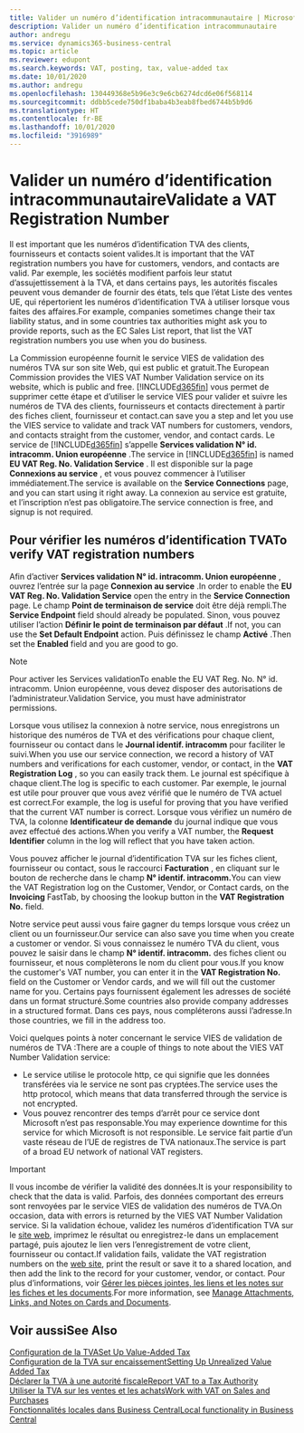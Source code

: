```yaml
---
title: Valider un numéro d’identification intracommunautaire | Microsoft Docs
description: Valider un numéro d’identification intracommunautaire
author: andregu
ms.service: dynamics365-business-central
ms.topic: article
ms.reviewer: edupont
ms.search.keywords: VAT, posting, tax, value-added tax
ms.date: 10/01/2020
ms.author: andregu
ms.openlocfilehash: 130449368e5b96e3c9e6cb6274dcd6e06f568114
ms.sourcegitcommit: ddbb5cede750df1baba4b3eab8fbed6744b5b9d6
ms.translationtype: HT
ms.contentlocale: fr-BE
ms.lasthandoff: 10/01/2020
ms.locfileid: "3916989"
---
```

# <a name="validate-a-vat-registration-number"></a><span data-ttu-id="cfec0-103">Valider un numéro d’identification intracommunautaire</span><span class="sxs-lookup"><span data-stu-id="cfec0-103">Validate a VAT Registration Number</span></span>

<span data-ttu-id="cfec0-104">Il est important que les numéros d’identification TVA des clients, fournisseurs et contacts soient valides.</span><span class="sxs-lookup"><span data-stu-id="cfec0-104">It is important that the VAT registration numbers you have for customers, vendors, and contacts are valid.</span></span> <span data-ttu-id="cfec0-105">Par exemple, les sociétés modifient parfois leur statut d’assujettissement à la TVA, et dans certains pays, les autorités fiscales peuvent vous demander de fournir des états, tels que l’état Liste des ventes UE, qui répertorient les numéros d’identification TVA à utiliser lorsque vous faites des affaires.</span><span class="sxs-lookup"><span data-stu-id="cfec0-105">For example, companies sometimes change their tax liability status, and in some countries tax authorities might ask you to provide reports, such as the EC Sales List report, that list the VAT registration numbers you use when you do business.</span></span>

<span data-ttu-id="cfec0-106">La Commission européenne fournit le service VIES de validation des numéros TVA sur son site Web, qui est public et gratuit.</span><span class="sxs-lookup"><span data-stu-id="cfec0-106">The European Commission provides the VIES VAT Number Validation service on its website, which is public and free.</span></span> [!INCLUDE[d365fin](includes/d365fin_md.md)] <span data-ttu-id="cfec0-107">vous permet de supprimer cette étape et d’utiliser le service VIES pour valider et suivre les numéros de TVA des clients, fournisseurs et contacts directement à partir des fiches client, fournisseur et contact.</span><span class="sxs-lookup"><span data-stu-id="cfec0-107">can save you a step and let you use the VIES service to validate and track VAT numbers for customers, vendors, and contacts straight from the customer, vendor, and contact cards.</span></span> <span data-ttu-id="cfec0-108">Le service de [!INCLUDE[d365fin](includes/d365fin_md.md)] s’appelle **Services validation N° id. intracomm. Union européenne** .</span><span class="sxs-lookup"><span data-stu-id="cfec0-108">The service in [!INCLUDE[d365fin](includes/d365fin_md.md)] is named **EU VAT Reg. No. Validation Service** .</span></span> <span data-ttu-id="cfec0-109">Il est disponible sur la page **Connexions au service** , et vous pouvez commencer à l’utiliser immédiatement.</span><span class="sxs-lookup"><span data-stu-id="cfec0-109">The service is available on the **Service Connections** page, and you can start using it right away.</span></span> <span data-ttu-id="cfec0-110">La connexion au service est gratuite, et l’inscription n’est pas obligatoire.</span><span class="sxs-lookup"><span data-stu-id="cfec0-110">The service connection is free, and signup is not required.</span></span>

## <a name="to-verify-vat-registration-numbers"></a><span data-ttu-id="cfec0-111">Pour vérifier les numéros d’identification TVA</span><span class="sxs-lookup"><span data-stu-id="cfec0-111">To verify VAT registration numbers</span></span>

<span data-ttu-id="cfec0-112">Afin d’activer **Services validation N° id. intracomm. Union européenne** , ouvrez l’entrée sur la page **Connexion au service** .</span><span class="sxs-lookup"><span data-stu-id="cfec0-112">In order to enable the **EU VAT Reg. No. Validation Service** open the entry in the **Service Connection** page.</span></span> <span data-ttu-id="cfec0-113">Le champ **Point de terminaison de service** doit être déjà rempli.</span><span class="sxs-lookup"><span data-stu-id="cfec0-113">The **Service Endpoint** field should already be populated.</span></span> <span data-ttu-id="cfec0-114">Sinon, vous pouvez utiliser l’action **Définir le point de terminaison par défaut** .</span><span class="sxs-lookup"><span data-stu-id="cfec0-114">If not, you can use the **Set Default Endpoint** action.</span></span> <span data-ttu-id="cfec0-115">Puis définissez le champ **Activé** .</span><span class="sxs-lookup"><span data-stu-id="cfec0-115">Then set the **Enabled** field and you are good to go.</span></span>

> [!NOTE]
> <span data-ttu-id="cfec0-116">Pour activer les Services validation</span><span class="sxs-lookup"><span data-stu-id="cfec0-116">To enable the EU VAT Reg. No.</span></span> <span data-ttu-id="cfec0-117">N° id. intracomm. Union européenne, vous devez disposer des autorisations de l’administrateur.</span><span class="sxs-lookup"><span data-stu-id="cfec0-117">Validation Service, you must have administrator permissions.</span></span>

<span data-ttu-id="cfec0-118">Lorsque vous utilisez la connexion à notre service, nous enregistrons un historique des numéros de TVA et des vérifications pour chaque client, fournisseur ou contact dans le **Journal identif. intracomm** pour faciliter le suivi.</span><span class="sxs-lookup"><span data-stu-id="cfec0-118">When you use our service connection, we record a history of VAT numbers and verifications for each customer, vendor, or contact, in the **VAT Registration Log** , so you can easily track them.</span></span> <span data-ttu-id="cfec0-119">Le journal est spécifique à chaque client.</span><span class="sxs-lookup"><span data-stu-id="cfec0-119">The log is specific to each customer.</span></span> <span data-ttu-id="cfec0-120">Par exemple, le journal est utile pour prouver que vous avez vérifié que le numéro de TVA actuel est correct.</span><span class="sxs-lookup"><span data-stu-id="cfec0-120">For example, the log is useful for proving that you have verified that the current VAT number is correct.</span></span> <span data-ttu-id="cfec0-121">Lorsque vous vérifiez un numéro de TVA, la colonne **Identificateur de demande** du journal indique que vous avez effectué des actions.</span><span class="sxs-lookup"><span data-stu-id="cfec0-121">When you verify a VAT number, the **Request Identifier** column in the log will reflect that you have taken action.</span></span>

<span data-ttu-id="cfec0-122">Vous pouvez afficher le journal d’identification TVA sur les fiches client, fournisseur ou contact, sous le raccourci **Facturation** , en cliquant sur le bouton de recherche dans le champ **N° identif. intracomm.**</span><span class="sxs-lookup"><span data-stu-id="cfec0-122">You can view the VAT Registration log on the Customer, Vendor, or Contact cards, on the **Invoicing** FastTab, by choosing the lookup button in the **VAT Registration No.** field.</span></span>  

<span data-ttu-id="cfec0-123">Notre service peut aussi vous faire gagner du temps lorsque vous créez un client ou un fournisseur.</span><span class="sxs-lookup"><span data-stu-id="cfec0-123">Our service can also save you time when you create a customer or vendor.</span></span> <span data-ttu-id="cfec0-124">Si vous connaissez le numéro TVA du client, vous pouvez le saisir dans le champ **N° identif. intracomm.** des fiches client ou fournisseur, et nous complèterons le nom du client pour vous.</span><span class="sxs-lookup"><span data-stu-id="cfec0-124">If you know the customer's VAT number, you can enter it in the **VAT Registration No.** field on the Customer or Vendor cards, and we will fill out the customer name for you.</span></span> <span data-ttu-id="cfec0-125">Certains pays fournissent également les adresses de société dans un format structuré.</span><span class="sxs-lookup"><span data-stu-id="cfec0-125">Some countries also provide company addresses in a structured format.</span></span> <span data-ttu-id="cfec0-126">Dans ces pays, nous compléterons aussi l’adresse.</span><span class="sxs-lookup"><span data-stu-id="cfec0-126">In those countries, we fill in the address too.</span></span>  

<span data-ttu-id="cfec0-127">Voici quelques points à noter concernant le service VIES de validation de numéros de TVA :</span><span class="sxs-lookup"><span data-stu-id="cfec0-127">There are a couple of things to note about the VIES VAT Number Validation service:</span></span>

* <span data-ttu-id="cfec0-128">Le service utilise le protocole http, ce qui signifie que les données transférées via le service ne sont pas cryptées.</span><span class="sxs-lookup"><span data-stu-id="cfec0-128">The service uses the http protocol, which means that data transferred through the service is not encrypted.</span></span>  
* <span data-ttu-id="cfec0-129">Vous pouvez rencontrer des temps d’arrêt pour ce service dont Microsoft n’est pas responsable.</span><span class="sxs-lookup"><span data-stu-id="cfec0-129">You may experience downtime for this service for which Microsoft is not responsible.</span></span> <span data-ttu-id="cfec0-130">Le service fait partie d’un vaste réseau de l’UE de registres de TVA nationaux.</span><span class="sxs-lookup"><span data-stu-id="cfec0-130">The service is part of a broad EU network of national VAT registers.</span></span>

> [!IMPORTANT]
> <span data-ttu-id="cfec0-131">Il vous incombe de vérifier la validité des données.</span><span class="sxs-lookup"><span data-stu-id="cfec0-131">It is your responsibility to check that the data is valid.</span></span> <span data-ttu-id="cfec0-132">Parfois, des données comportant des erreurs sont renvoyées par le service VIES de validation des numéros de TVA.</span><span class="sxs-lookup"><span data-stu-id="cfec0-132">On occasion, data with errors is returned by the VIES VAT Number Validation service.</span></span> <span data-ttu-id="cfec0-133">Si la validation échoue, validez les numéros d’identification TVA sur le [site web](https://ec.europa.eu/taxation_customs/vies/), imprimez le résultat ou enregistrez-le dans un emplacement partagé, puis ajoutez le lien vers l’enregistrement de votre client, fournisseur ou contact.</span><span class="sxs-lookup"><span data-stu-id="cfec0-133">If validation fails, validate the VAT registration numbers on the [web site](https://ec.europa.eu/taxation_customs/vies/), print the result or save it to a shared location, and then add the link to the record for your customer, vendor, or contact.</span></span> <span data-ttu-id="cfec0-134">Pour plus d’informations, voir [Gérer les pièces jointes, les liens et les notes sur les fiches et les documents](ui-how-add-link-to-record.md).</span><span class="sxs-lookup"><span data-stu-id="cfec0-134">For more information, see [Manage Attachments, Links, and Notes on Cards and Documents](ui-how-add-link-to-record.md).</span></span>

## <a name="see-also"></a><span data-ttu-id="cfec0-135">Voir aussi</span><span class="sxs-lookup"><span data-stu-id="cfec0-135">See Also</span></span>

[<span data-ttu-id="cfec0-136">Configuration de la TVA</span><span class="sxs-lookup"><span data-stu-id="cfec0-136">Set Up Value-Added Tax</span></span>](finance-setup-vat.md)  
[<span data-ttu-id="cfec0-137">Configuration de la TVA sur encaissement</span><span class="sxs-lookup"><span data-stu-id="cfec0-137">Setting Up Unrealized Value Added Tax</span></span>](finance-setup-unrealized-vat.md)  
[<span data-ttu-id="cfec0-138">Déclarer la TVA à une autorité fiscale</span><span class="sxs-lookup"><span data-stu-id="cfec0-138">Report VAT to a Tax Authority</span></span>](finance-how-report-vat.md)  
[<span data-ttu-id="cfec0-139">Utiliser la TVA sur les ventes et les achats</span><span class="sxs-lookup"><span data-stu-id="cfec0-139">Work with VAT on Sales and Purchases</span></span>](finance-work-with-vat.md)  
[<span data-ttu-id="cfec0-140">Fonctionnalités locales dans Business Central</span><span class="sxs-lookup"><span data-stu-id="cfec0-140">Local functionality in Business Central</span></span>](about-localization.md)  
